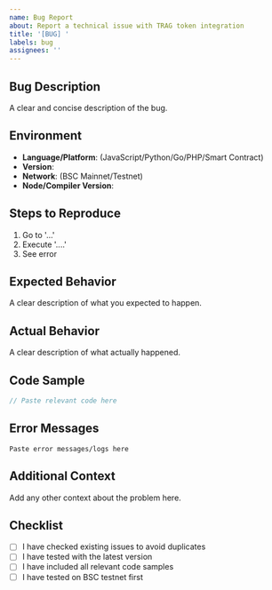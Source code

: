```yaml
---
name: Bug Report
about: Report a technical issue with TRAG token integration
title: '[BUG] '
labels: bug
assignees: ''
---
```


## Bug Description
A clear and concise description of the bug.

## Environment
- **Language/Platform**: (JavaScript/Python/Go/PHP/Smart Contract)
- **Version**:
- **Network**: (BSC Mainnet/Testnet)
- **Node/Compiler Version**:

## Steps to Reproduce
1. Go to '...'
2. Execute '....'
3. See error

## Expected Behavior
A clear description of what you expected to happen.

## Actual Behavior
A clear description of what actually happened.

## Code Sample
```javascript
// Paste relevant code here
```

## Error Messages
```
Paste error messages/logs here
```

## Additional Context
Add any other context about the problem here.

## Checklist
- [ ] I have checked existing issues to avoid duplicates
- [ ] I have tested with the latest version
- [ ] I have included all relevant code samples
- [ ] I have tested on BSC testnet first